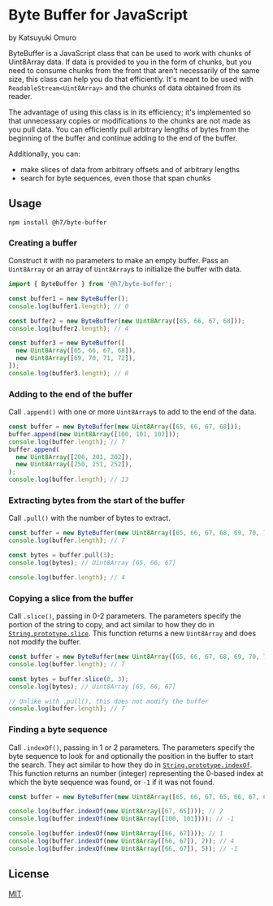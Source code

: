 # Byte Buffer for JavaScript

by Katsuyuki Omuro

ByteBuffer is a JavaScript class that can be used to work with chunks of Uint8Array data.
If data is provided to you in the form of chunks, but you need to consume chunks from the
front that aren't necessarily of the same size, this class can help you do that efficiently.
It's meant to be used with `ReadableStream<Uint8Array>` and the chunks of data obtained from
its reader.

The advantage of using this class is in its efficiency; it's implemented so that unnecessary
copies or modifications to the chunks are not made as you pull data. You can efficiently
pull arbitrary lengths of bytes from the beginning of the buffer and continue adding to
the end of the buffer.

Additionally, you can:
* make slices of data from arbitrary offsets and of arbitrary lengths
* search for byte sequences, even those that span chunks

## Usage

```
npm install @h7/byte-buffer
```

### Creating a buffer

Construct it with no parameters to make an empty buffer. Pass an `Uint8Array` or
an array of `Uint8Array`s to initialize the buffer with data.

```javascript
import { ByteBuffer } from '@h7/byte-buffer';

const buffer1 = new ByteBuffer();
console.log(buffer1.length); // 0

const buffer2 = new ByteBuffer(new Uint8Array([65, 66, 67, 68]));
console.log(buffer2.length); // 4

const buffer3 = new ByteBuffer([
  new Uint8Array([65, 66, 67, 68]),
  new Uint8Array([69, 70, 71, 72]),
]);
console.log(buffer3.length); // 8
```

### Adding to the end of the buffer

Call `.append()` with one or more `Uint8Array`s to add to the end of the data.

```javascript
const buffer = new ByteBuffer(new Uint8Array([65, 66, 67, 68]));
buffer.append(new Uint8Array([100, 101, 102]));
console.log(buffer.length); // 7
buffer.append(
  new Uint8Array([200, 201, 202]),
  new Uint8Array([250, 251, 252]),
);
console.log(buffer.length); // 13
```

### Extracting bytes from the start of the buffer

Call `.pull()` with the number of bytes to extract.

```javascript
const buffer = new ByteBuffer(new Uint8Array([65, 66, 67, 68, 69, 70, 71]));
console.log(buffer.length); // 7

const bytes = buffer.pull(3);
console.log(bytes); // Uint8Array [65, 66, 67]

console.log(buffer.length); // 4
```

### Copying a slice from the buffer

Call `.slice()`, passing in 0-2 parameters. The parameters specify the portion
of the string to copy, and act similar to how they do in
[`String.prototype.slice`](https://developer.mozilla.org/en-US/docs/Web/JavaScript/Reference/Global_Objects/String/slice).
This function returns a new `Uint8Array` and does not modify the buffer.

```javascript
const buffer = new ByteBuffer(new Uint8Array([65, 66, 67, 68, 69, 70, 71]));
console.log(buffer.length); // 7

const bytes = buffer.slice(0, 3);
console.log(bytes); // Uint8Array [65, 66, 67]

// Unlike with .pull(), this does not modify the buffer
console.log(buffer.length); // 7
```

### Finding a byte sequence

Call `.indexOf()`, passing in 1 or 2 parameters. The parameters specify the byte
sequence to look for and optionally the position in the buffer to start the search.
They act similar to how they do in [`String.prototype.indexOf`](https://developer.mozilla.org/en-US/docs/Web/JavaScript/Reference/Global_Objects/String/indexOf).
This function returns an number (integer) representing the 0-based index at which the
byte sequence was found, or `-1` if it was not found.

```javascript
const buffer = new ByteBuffer(new Uint8Array([65, 66, 67, 65, 66, 67, 68]));

console.log(buffer.indexOf(new Uint8Array([67, 65]))); // 2
console.log(buffer.indexOf(new Uint8Array([100, 101]))); // -1

console.log(buffer.indexOf(new Uint8Array([66, 67]))); // 1
console.log(buffer.indexOf(new Uint8Array([66, 67]), 2)); // 4
console.log(buffer.indexOf(new Uint8Array([66, 67]), 5)); // -1
```

## License

[MIT](./LICENSE).
